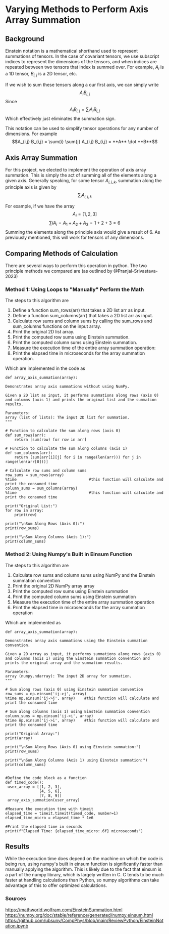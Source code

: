 # Varying Methods to Perform Axis Array Summation

## Background
Einstein notation is a mathematical shorthand used to represent summations of tensors. In the case of covariant tensors, we use subscript indices to represent the dimensions of the tensors, and when indices are repeated
between two tensors that index is summed over. For example, $A_i$ is a 1D tensor, $B_{i,j}$ is a 2D tensor, etc. 

If we wish to sum these tensors along a our first axis, we can simply write
$$A_i B_{i,j}$$
Since
$$A_i B_{i,j} = \sum_{i} A_i B_{i,j}$$
Which effectively just eliminates the summation sign. 

This notation can be used to simplify tensor operations for any number of dimensions. For example
$$A_{i,j} B_{i,j} = \sum{i} \sum{j} A_{i,j} B_{i,j} = **A** \dot **B**$$

## Axis Array Summation

For this project, we elected to implement the operation of axis array summation. This is simply the act of summing all of the elements along a given axis. Generally speaking, for some tensor $A_{i,j,k}$, summation along
the principle axis is given by
$$\sum_{i} A_{i,j,k}$$

For example, if we have the array
$$A_i = [1,2,3]$$
$$\sum{i} A_i = A_1 + A_2 + A_3 = 1 + 2 + 3 = 6$$
Summing the elements along the principle axis would give a result of 6. As previously mentioned, this will work for tensors of any dimensions.

## Comparing Methods of Calculation

There are several ways to perform this operation in python. The two principle methods we compared are (as outlined by @Pranjal-Srivastava-2023)

### Method 1: Using Loops to "Manually" Perform the Math

The steps to this algorithm are

1) Define a function sum_rows(arr) that takes a 2D list arr as input.
2) Define a function sum_columns(arr) that takes a 2D list arr as input.
3) Calculate row sums and column sums by calling the sum_rows and sum_columns functions on the input array.
4) Print the original 2D list array.
5) Print the computed row sums using Einstein summation.
6) Print the computed column sums using Einstein summation.
7) Measure the execution time of the entire array summation operation:
8) Print the elapsed time in microseconds for the array summation operation.

Which are implemented in the code as


`def array_axis_summation(array):`
    
    Demonstrates array axis summations without using NumPy.

    Given a 2D list as input, it performs summations along rows (axis 0)
    and columns (axis 1) and prints the original list and the summation results.

    Parameters:
    array (list of lists): The input 2D list for summation.
    """

    # Function to calculate the sum along rows (axis 0)
    def sum_rows(arr):
        return [sum(row) for row in arr]

    # Function to calculate the sum along columns (axis 1)
    def sum_columns(arr):
        return [sum(arr[i][j] for i in range(len(arr))) for j in range(len(arr[0]))]

    # Calculate row sums and column sums
    row_sums = sum_rows(array)
    %time                                #this function will calculate and print the consumed time
    column_sums = sum_columns(array)
    %time                                #this function will calculate and print the consumed time

    print("Original List:")
    for row in array:
        print(row)

    print("\nSum Along Rows (Axis 0):")
    print(row_sums)

    print("\nSum Along Columns (Axis 1):")
    print(column_sums)


### Method 2: Using Numpy's Built in Einsum Function

The steps to this algorithm are

1) Calculate row sums and column sums using NumPy and the Einstein summation convention
2) Print the original 2D NumPy array array
3) Print the computed row sums using Einstein summation
4) Print the computed column sums using Einstein summation
5) Measure the execution time of the entire array summation operation
6) Print the elapsed time in microseconds for the array summation operation

Which are implemented as

`def array_axis_summation(array):`   
 
    Demonstrates array axis summations using the Einstein summation convention.

    Given a 2D array as input, it performs summations along rows (axis 0)
    and columns (axis 1) using the Einstein summation convention and
    prints the original array and the summation results.

    Parameters:
    array (numpy.ndarray): The input 2D array for summation.
    """

    # Sum along rows (axis 0) using Einstein summation convention
    row_sums = np.einsum('ij->j', array)
    %time np.einsum('ij->j', array)    #this function will calculate and print the consumed time

    # Sum along columns (axis 1) using Einstein summation convention
    column_sums = np.einsum('ij->i', array)
    %time np.einsum('ij->i', array)    #this function will calculate and print the consumed time

    print("Original Array:")
    print(array)

    print("\nSum Along Rows (Axis 0) using Einstein summation:")
    print(row_sums)

    print("\nSum Along Columns (Axis 1) using Einstein summation:")
    print(column_sums)


    #Define the code block as a function
    def timed_code():
     user_array = [[1, 2, 3],
                   [4, 5, 6],
                   [7, 8, 9]]
     array_axis_summation(user_array)

    #Measure the execution time with timeit
    elapsed_time = timeit.timeit(timed_code, number=1)
    elapsed_time_micro = elapsed_time * 1e6

    #Print the elapsed time in seconds
    print(f"Elapsed Time: {elapsed_time_micro:.6f} microseconds")


## Results

While the execution time does depend on the machine on which the code is being run, using numpy's built in einsum function is significantly faster than manually applying the algorithm.
This is likely due to the fact that einsum is a part of the numpy library, which is largely written in C. C tends to be much faster at handling calculations than Python,
so numpy algorithms can take advantage of this to offer optimized calculations.

### Sources
https://mathworld.wolfram.com/EinsteinSummation.html
https://numpy.org/doc/stable/reference/generated/numpy.einsum.html
https://github.com/ubsuny/CompPhys/blob/main/ReviewPython/EinsteinNotation.ipynb
